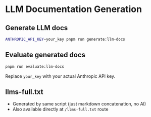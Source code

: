 # LLM Documentation Generation

## Generate LLM docs

```bash
ANTHROPIC_API_KEY=your_key pnpm run generate:llm-docs
```

## Evaluate generated docs

```bash
pnpm run evaluate:llm-docs
```

Replace `your_key` with your actual Anthropic API key.

## llms-full.txt

- Generated by same script (just markdown concatenation, no AI)
- Also available directly at `/llms-full.txt` route
